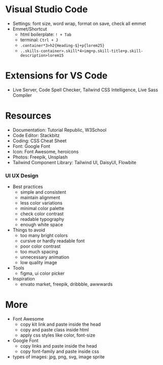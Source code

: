 # Visual Studio Code

- Settings: font size, word wrap, format on save, check all emmet
- Emmet/Shortcut
    - html boilerplate: ``! + Tab``
    - terminal: ``Ctrl + J``
    - `.container*3>h2{Heading-$}+p{lorem25}`
    - `..skills-container>.skill*4>img+p.skill-title+p.skill-description>lorem15`

# Extensions for VS Code
-  Live Server, Code Spell Checker, Tailwind CSS Intelligence, Live Sass Compiler

# Resources

- Documentation: Tutorial Republic, W3School
- Code Editor: Stackbitz
- Coding: CSS Cheat Sheet
- Font: Google Font
- Icon: Font Awesome, heroicons
- Photos: Freepik, Unsplash
- Tailwind Component Library: Tailwind UI, DaisyUI, Flowbite

### UI UX Design
- Best practices
    - simple and consistent
    - maintain alignment
    - less color variations
    - minimal color palette
    - check color contrast
    - readable typography
    - enough white space
- Things to avoid
    - too many bright colors
    - cursive or hardly readable font
    - poor color contrast
    - too much spacing
    - unnecessary animation
    - low quality image
- Tools
    - figma, ui color picker
- Inspiration
    - envato market, freepik, dribbble, awwwards

# More
- Font Awesome
    - copy kit link and paste inside the head
    - copy and paste class inside html
    - apply css styles like color, font-size
- Google Font
    - copy links and paste inside the head
    - copy font-family and paste inside css
- types of images: jpg, png, svg, image sprite